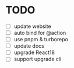 # TODO
- [ ] update website
- [ ] auto bind for @action
- [ ] use pnpm & turborepo
- [ ] update docs
- [ ] upgrade React18
- [ ] support upgrade cli 
